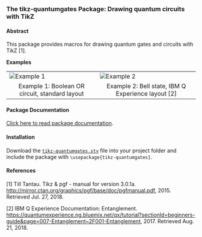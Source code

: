 ### The tikz-quantumgates Package: Drawing quantum circuits with TikZ

#### Abstract
This package provides macros for drawing quantum gates and circuits with TikZ [1].

__Examples__
<table>
  <tr>
    <td style="vertical-align:middle"><img alt="Example 1" src="https://rawgit.com/matthias-wolff/tikz-quantumgates/master/images/example_frontpage1.png"></td>
    <td style="vertical-align:middle"><img alt="Example 2" src="https://rawgit.com/matthias-wolff/tikz-quantumgates/master/images/example_frontpage2.png"></td>
  </tr>
  <tr>
    <td style="text-align:center; border:none">Example 1: Boolean OR circuit, standard layout</td>
    <td style="text-align:center; border:none">Example 2: Bell state, IBM Q Experience layout [2]</td>
  </tr>
</table>

#### Package Documentation
[Click here to read package documentation](https://github.com/matthias-wolff/tikz-quantumgates/blob/master/tikz-quantumgates.pdf).

#### Installation
Download the [`tikz-quantumgates.sty`](https://rawgit.com/matthias-wolff/tikz-quantumgates/master/tikz-quantumgates.sty) file into your project folder and include the package with `\usepackage{tikz-quantumgates}`.

#### References
[1] Till Tantau. Tikz & pgf - manual for version 3.0.1a. http://mirror.ctan.org/graphics/pgf/base/doc/pgfmanual.pdf, 2015. Retrieved Jul. 27, 2018.

[2] IBM Q Experience Documentation: Entanglement. https://quantumexperience.ng.bluemix.net/qx/tutorial?sectionId=beginners-guide&page=007-Entanglement~2F001-Entanglement, 2017. Retrieved Aug. 21, 2018.
